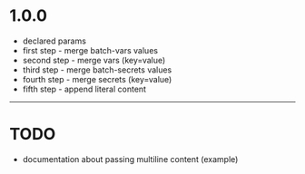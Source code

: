 # 1.0.0

- declared params
- first step - merge batch-vars values
- second step - merge vars (key=value)
- third step - merge batch-secrets values
- fourth step - merge secrets (key=value)
- fifth step - append literal content

---

# TODO

- documentation about passing multiline content (example)
